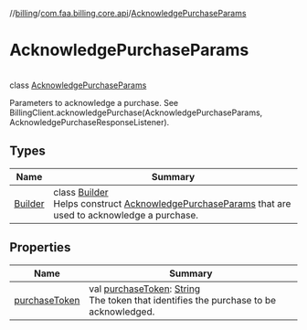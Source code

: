 //[billing](../../../index.md)/[com.faa.billing.core.api](../index.md)/[AcknowledgePurchaseParams](index.md)

# AcknowledgePurchaseParams

\
class [AcknowledgePurchaseParams](index.md)

Parameters to acknowledge a purchase. See BillingClient.acknowledgePurchase(AcknowledgePurchaseParams, AcknowledgePurchaseResponseListener).

## Types

| Name | Summary |
|---|---|
| [Builder](Builder/index.md) | class [Builder](Builder/index.md)<br>Helps construct [AcknowledgePurchaseParams](index.md) that are used to acknowledge a purchase. |

## Properties

| Name | Summary |
|---|---|
| [purchaseToken](purchase-token.md) | val [purchaseToken](purchase-token.md): [String](https://kotlinlang.org/api/latest/jvm/stdlib/kotlin/-string/index.html)<br>The token that identifies the purchase to be acknowledged. |
